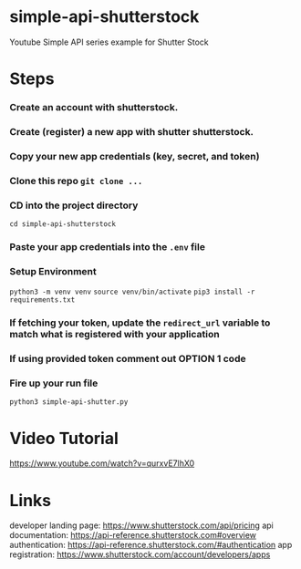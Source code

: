 # simple-api-shutterstock
Youtube Simple API series example for Shutter Stock
  
# Steps
### Create an account with shutterstock.
### Create (register) a new app with shutter shutterstock.
### Copy your new app credentials (key, secret, and token)
### Clone this repo `git clone ...`
### CD into the project directory
`cd simple-api-shutterstock`
### Paste your app credentials into the `.env` file
### Setup Environment
`python3 -m venv venv`
`source venv/bin/activate`
`pip3 install -r requirements.txt`
### If fetching your token, update the `redirect_url` variable to match what is registered with your application
### If using provided token comment out OPTION 1 code
### Fire up your run file
`python3 simple-api-shutter.py`

# Video Tutorial
https://www.youtube.com/watch?v=qurxvE7lhX0

# Links
developer landing page: https://www.shutterstock.com/api/pricing
api documentation: https://api-reference.shutterstock.com#overview
authentication: https://api-reference.shutterstock.com/#authentication
app registration: https://www.shutterstock.com/account/developers/apps

